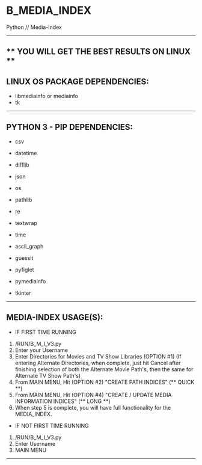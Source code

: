 # B_MEDIA_INDEX

Python // Media-Index

-------------------------------------------------------------------------------------------------
** YOU WILL GET THE BEST RESULTS ON LINUX **
-------------------------------------------------------------------------------------------------

LINUX OS PACKAGE DEPENDENCIES:
-------------------------------------------------------------------------------------------------
- libmediainfo or mediainfo
- tk
-------------------------------------------------------------------------------------------------

PYTHON 3 - PIP DEPENDENCIES:
-------------------------------------------------------------------------------------------------
- csv
- datetime 
- difflib 
- json
- os
- pathlib
- re
- textwrap
- time

- ascii_graph
- guessit
- pyfiglet
- pymediainfo
- tkinter
-------------------------------------------------------------------------------------------------

MEDIA-INDEX USAGE(S):
-------------------------------------------------------------------------------------------------

* IF FIRST TIME RUNNING

1) /RUN/B_M_I_V3.py
2) Enter your Username
3) Enter Directories for Movies and TV Show Libraries (OPTION #1) 
   (If entering Alternate Directories, when complete, just hit Cancel after finishing selection 
    of both the Alternate Movie Path's, then the same for Alternate TV Show Path's)
4) From MAIN MENU, Hit (OPTION #2) "CREATE PATH INDICES" (** QUICK **)
5) From MAIN MENU, Hit (OPTION #4) "CREATE / UPDATE MEDIA INFORMATION INDICES" (** LONG **)
6) When step 5 is complete, you will have full functionality for the MEDIA_INDEX.

* IF NOT FIRST TIME RUNNING

1) /RUN/B_M_I_V3.py
2) Enter Username
3) MAIN MENU

-------------------------------------------------------------------------------------------------

